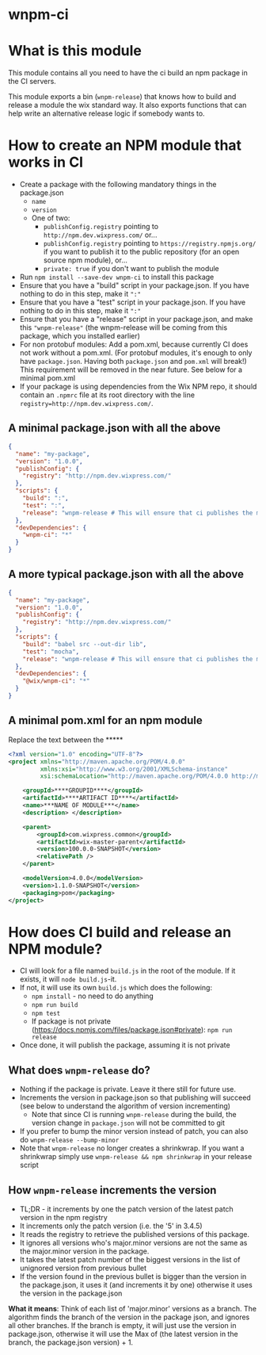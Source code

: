 # wnpm-ci

# What is this module
This module contains all you need to have the ci build an npm package in the CI servers.

This module exports a bin (`wnpm-release`) that knows how to build and release a module the wix standard way.
It also exports functions that can help write an alternative release logic if somebody wants to.

# How to create an NPM module that works in CI
* Create a package with the following mandatory things in the package.json
  * `name`
  * `version`
  * One of two:
    * `publishConfig.registry` pointing to `http://npm.dev.wixpress.com/` or...
    * `publishConfig.registry` pointing to `https://registry.npmjs.org/` if you want to publish it to the public repository (for an open source npm module), or...
    * `private: true` if you don't want to publish the module
* Run `npm install --save-dev wnpm-ci` to install this package
* Ensure that you have a "build" script in your package.json. If you have nothing to do in this step, make it `":"`
* Ensure that you have a "test" script in your package.json. If you have nothing to do in this step, make it `":"`
* Ensure that you have a "release" script in your package.json, and make
this `"wnpm-release"` (the wnpm-release will be coming from this package, which you installed earlier)
* For non protobuf modules: Add a pom.xml, because currently CI does not work without a pom.xml. (For protobuf modules, it's enough to only have `package.json`. Having both `package.json` and `pom.xml` will break!)  
This requirement will be removed in the near future. See below for a minimal pom.xml
* If your package is using dependencies from the Wix NPM repo, it should contain an `.npmrc` file at its root directory with the line `registry=http://npm.dev.wixpress.com/`.

## A minimal package.json with all the above
```json
{
  "name": "my-package",
  "version": "1.0.0",
  "publishConfig": {
    "registry": "http://npm.dev.wixpress.com/"
  },
  "scripts": {
    "build": ":",
    "test": ":",
    "release": "wnpm-release # This will ensure that ci publishes the module"
  },
  "devDependencies": {
    "wnpm-ci": "*"
  }
}
```

## A more typical package.json with all the above
```json
{
  "name": "my-package",
  "version": "1.0.0",
  "publishConfig": {
    "registry": "http://npm.dev.wixpress.com/"
  },
  "scripts": {
    "build": "babel src --out-dir lib",
    "test": "mocha",
    "release": "wnpm-release # This will ensure that ci publishes the module"
  },
  "devDependencies": {
    "@wix/wnpm-ci": "*"
  }
}
```

## A minimal pom.xml for an npm module
Replace the text between the *****
```xml
<?xml version="1.0" encoding="UTF-8"?>
<project xmlns="http://maven.apache.org/POM/4.0.0"
         xmlns:xsi="http://www.w3.org/2001/XMLSchema-instance"
         xsi:schemaLocation="http://maven.apache.org/POM/4.0.0 http://maven.apache.org/xsd/maven-4.0.0.xsd">

    <groupId>****GROUPID****</groupId>
    <artifactId>****ARTIFACT ID****</artifactId>
    <name>***NAME OF MODULE***</name>
    <description> </description>

    <parent>
        <groupId>com.wixpress.common</groupId>
        <artifactId>wix-master-parent</artifactId>
        <version>100.0.0-SNAPSHOT</version>
        <relativePath />
    </parent>

    <modelVersion>4.0.0</modelVersion>
    <version>1.1.0-SNAPSHOT</version>
    <packaging>pom</packaging>
</project>
```

# How does CI build and release an NPM module?
* CI will look for a file named `build.js` in the root of the module. If it exists, it will `node build.js`-it.
* If not, it will use its own `build.js` which does the following:
  * `npm install` - no need to do anything
  * `npm run build`
  * `npm test`
  * If package is not private (https://docs.npmjs.com/files/package.json#private): `npm run release`
* Once done, it will publish the package, assuming it is not private

## What does `wnpm-release` do?
* Nothing if the package is private. Leave it there still for future use.
* Increments the version in package.json so that publishing will succeed
  (see below to understand the algorithm of version incrementing)
  * Note that since CI is running `wnpm-release` during the build, the version change in `package.json` will not be committed to git
* If you prefer to bump the minor version instead of patch, you can also do `wnpm-release --bump-minor`
* Note that `wnpm-release` no longer creates a shrinkwrap. If you want a shrinkwrap simply use `wnpm-release && npm shrinkwrap` in your release script

## How `wnpm-release` increments the version
* TL;DR - it increments by one the patch version of the latest patch version in the npm registry
* It increments only the patch version (i.e. the '5' in 3.4.5)
* It reads the registry to retrieve the published versions of this package.
* It ignores all versions who's major.minor versions are not the same as the major.minor version in the package.
* It takes the latest patch number of the biggest versions in the list of unignored version from previous bullet
* If the version found in the previous bullet is bigger than the version in the package.json, it uses it (and increments it by one) otherwise it uses the version in the package.json

**What it means**: Think of each list of 'major.minor' versions as a branch. The algorithm finds the branch of the version in the package json, and ignores all other branches. If the branch is empty, it will just use the version in package.json, otherwise it will use the Max of (the latest version in the branch, the package.json version) + 1.
